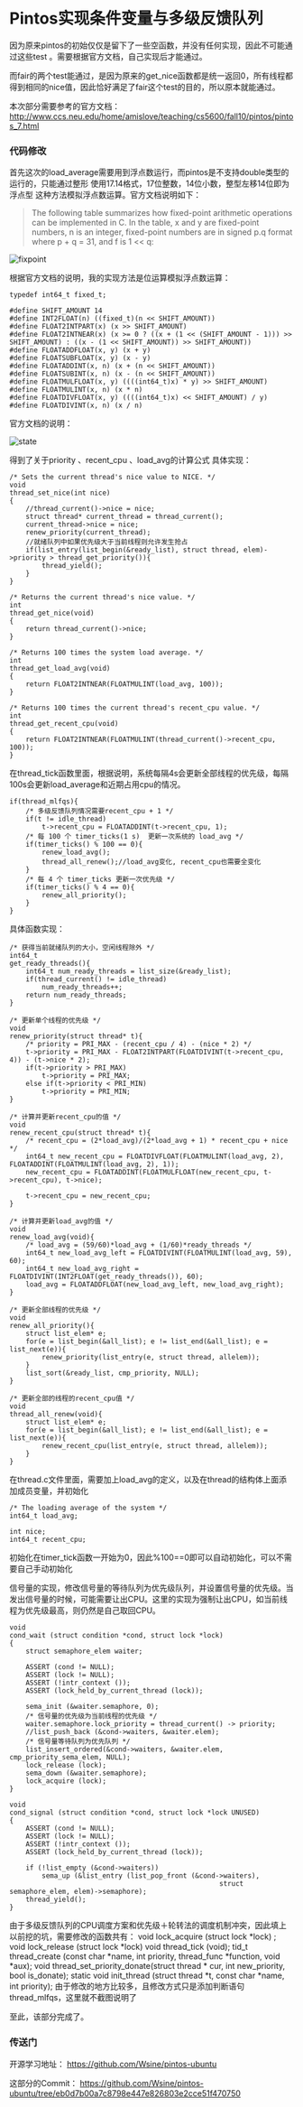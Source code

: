 # Pintos实现条件变量与多级反馈队列

因为原来pintos的初始仅仅是留下了一些空函数，并没有任何实现，因此不可能通过这些test 。需要根据官方文档，自己实现后才能通过。

而fair的两个test能通过，是因为原来的get_nice函数都是统一返回0，所有线程都得到相同的nice值，因此恰好满足了fair这个test的目的，所以原本就能通过。

本次部分需要参考的官方文档：
http://www.ccs.neu.edu/home/amislove/teaching/cs5600/fall10/pintos/pintos_7.html

### 代码修改

首先这次的load_average需要用到浮点数运行，而pintos是不支持double类型的运行的，只能通过整形 使用17.14格式，17位整数，14位小数，整型左移14位即为浮点型 这种方法模拟浮点数运算。官方文档说明如下：

> The following table summarizes how fixed-point arithmetic operations can be implemented in C. In the table, x and y are fixed-point numbers, n is an integer, fixed-point numbers are in signed p.q format where p + q = 31, and f is 1 << q:

![fixpoint](http://images0.cnblogs.com/blog2015/701997/201507/221544160539540.png)

根据官方文档的说明，我的实现方法是位运算模拟浮点数运算：

```
typedef int64_t fixed_t;

#define SHIFT_AMOUNT 14
#define INT2FLOAT(n) ((fixed_t)(n << SHIFT_AMOUNT))
#define FLOAT2INTPART(x) (x >> SHIFT_AMOUNT)
#define FLOAT2INTNEAR(x) (x >= 0 ? ((x + (1 << (SHIFT_AMOUNT - 1))) >> SHIFT_AMOUNT) : ((x - (1 << SHIFT_AMOUNT)) >> SHIFT_AMOUNT))
#define FLOATADDFLOAT(x, y) (x + y)
#define FLOATSUBFLOAT(x, y) (x - y)
#define FLOATADDINT(x, n) (x + (n << SHIFT_AMOUNT))
#define FLOATSUBINT(x, n) (x - (n << SHIFT_AMOUNT))
#define FLOATMULFLOAT(x, y) ((((int64_t)x) * y) >> SHIFT_AMOUNT)
#define FLOATMULINT(x, n) (x * n)
#define FLOATDIVFLOAT(x, y) ((((int64_t)x) << SHIFT_AMOUNT) / y)
#define FLOATDIVINT(x, n) (x / n)
```

官方文档的说明：

![state](http://images0.cnblogs.com/blog2015/701997/201507/221544496934029.png)

得到了关于priority 、recent_cpu 、load_avg的计算公式
具体实现：

```
/* Sets the current thread's nice value to NICE. */
void
thread_set_nice(int nice)
{
	//thread_current()->nice = nice;
	struct thread* current_thread = thread_current();
	current_thread->nice = nice;
	renew_priority(current_thread);
	//就绪队列中如果优先级大于当前线程则允许发生抢占
	if(list_entry(list_begin(&ready_list), struct thread, elem)->priority > thread_get_priority()){
		thread_yield();
	}
}

/* Returns the current thread's nice value. */
int
thread_get_nice(void)
{
	return thread_current()->nice;
}

/* Returns 100 times the system load average. */
int
thread_get_load_avg(void)
{
	return FLOAT2INTNEAR(FLOATMULINT(load_avg, 100));
}

/* Returns 100 times the current thread's recent_cpu value. */
int
thread_get_recent_cpu(void)
{
	return FLOAT2INTNEAR(FLOATMULINT(thread_current()->recent_cpu, 100));
}
```

在thread_tick函数里面，根据说明，系统每隔4s会更新全部线程的优先级，每隔100s会更新load_average和近期占用cpu的情况。

```
if(thread_mlfqs){
	/* 多级反馈队列情况需要recent_cpu + 1 */
	if(t != idle_thread)
		t->recent_cpu = FLOATADDINT(t->recent_cpu, 1);
	/* 每 100 个 timer_ticks(1 s)  更新一次系统的 load_avg */
	if(timer_ticks() % 100 == 0){
		renew_load_avg();
		thread_all_renew();//load_avg变化, recent_cpu也需要全变化
	}
	/* 每 4 个 timer_ticks 更新一次优先级 */
	if(timer_ticks() % 4 == 0){
		renew_all_priority();
	}
}
```

具体函数实现：

```
/* 获得当前就绪队列的大小，空闲线程除外 */
int64_t
get_ready_threads(){
	int64_t num_ready_threads = list_size(&ready_list);
	if(thread_current() != idle_thread)
		num_ready_threads++;
	return num_ready_threads;
}

/* 更新单个线程的优先级 */
void
renew_priority(struct thread* t){
	/* priority = PRI_MAX - (recent_cpu / 4) - (nice * 2) */
	t->priority = PRI_MAX - FLOAT2INTPART(FLOATDIVINT(t->recent_cpu, 4)) - (t->nice * 2);
	if(t->priority > PRI_MAX)
		t->priority = PRI_MAX;
	else if(t->priority < PRI_MIN)
		t->priority = PRI_MIN;
}

/* 计算并更新recent_cpu的值 */
void
renew_recent_cpu(struct thread* t){
	/* recent_cpu = (2*load_avg)/(2*load_avg + 1) * recent_cpu + nice */
	int64_t new_recent_cpu = FLOATDIVFLOAT(FLOATMULINT(load_avg, 2), FLOATADDINT(FLOATMULINT(load_avg, 2), 1));
	new_recent_cpu = FLOATADDINT(FLOATMULFLOAT(new_recent_cpu, t->recent_cpu), t->nice);

	t->recent_cpu = new_recent_cpu;
}

/* 计算并更新load_avg的值 */
void
renew_load_avg(void){
	/* load_avg = (59/60)*load_avg + (1/60)*ready_threads */
	int64_t new_load_avg_left = FLOATDIVINT(FLOATMULINT(load_avg, 59), 60);
	int64_t new_load_avg_right = FLOATDIVINT(INT2FLOAT(get_ready_threads()), 60);
	load_avg = FLOATADDFLOAT(new_load_avg_left, new_load_avg_right);
}

/* 更新全部线程的优先级 */
void
renew_all_priority(){
	struct list_elem* e;
	for(e = list_begin(&all_list); e != list_end(&all_list); e = list_next(e)){
		renew_priority(list_entry(e, struct thread, allelem));
	}
	list_sort(&ready_list, cmp_priority, NULL);
}

/* 更新全部的线程的recent_cpu值 */
void
thread_all_renew(void){
	struct list_elem* e;
	for(e = list_begin(&all_list); e != list_end(&all_list); e = list_next(e)){
		renew_recent_cpu(list_entry(e, struct thread, allelem));
	}
}
```

在thread.c文件里面，需要加上load_avg的定义，以及在thread的结构体上面添加成员变量，并初始化

```
/* The loading average of the system */
int64_t load_avg;

int nice;
int64_t recent_cpu;
```

初始化在timer_tick函数一开始为0，因此%100==0即可以自动初始化，可以不需要自己手动初始化

信号量的实现，修改信号量的等待队列为优先级队列，并设置信号量的优先级。当发出信号量的时候，可能需要让出CPU。这里的实现为强制让出CPU，如当前线程为优先级最高，则仍然是自己取回CPU。

```
void
cond_wait (struct condition *cond, struct lock *lock) 
{
	struct semaphore_elem waiter;

	ASSERT (cond != NULL);
	ASSERT (lock != NULL);
	ASSERT (!intr_context ());
	ASSERT (lock_held_by_current_thread (lock));
	
	sema_init (&waiter.semaphore, 0);
	/* 信号量的优先级为当前线程的优先级 */
	waiter.semaphore.lock_priority = thread_current() -> priority;
	//list_push_back (&cond->waiters, &waiter.elem);
	/* 信号量等待队列为优先队列 */
	list_insert_ordered(&cond->waiters, &waiter.elem, cmp_priority_sema_elem, NULL);
	lock_release (lock);
	sema_down (&waiter.semaphore);
	lock_acquire (lock);
}

void
cond_signal (struct condition *cond, struct lock *lock UNUSED) 
{
	ASSERT (cond != NULL);
	ASSERT (lock != NULL);
	ASSERT (!intr_context ());
	ASSERT (lock_held_by_current_thread (lock));

	if (!list_empty (&cond->waiters)) 
		sema_up (&list_entry (list_pop_front (&cond->waiters),
													struct semaphore_elem, elem)->semaphore);
	thread_yield();
}
```

由于多级反馈队列的CPU调度方案和优先级＋轮转法的调度机制冲突，因此填上以前挖的坑，需要修改的函数共有：
void lock_acquire (struct lock *lock) ; 
void lock_release (struct lock *lock)
void thread_tick (void);
tid_t thread_create (const char *name, int priority, thread_func *function, void *aux);
void thread_set_priority_donate(struct thread * cur, int new_priority, bool is_donate);
static void init_thread (struct thread *t, const char *name, int priority);
由于修改的地方比较多，且修改方式只是添加判断语句thread_mlfqs，这里就不截图说明了

至此，该部分完成了。

### 传送门

开源学习地址：
https://github.com/Wsine/pintos-ubuntu

这部分的Commit：
https://github.com/Wsine/pintos-ubuntu/tree/eb0d7b00a7c8798e447e826803e2cce51f470750